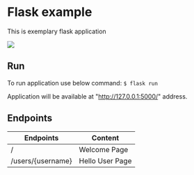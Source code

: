 # Flask example
This is exemplary flask application

![](https://upload.wikimedia.org/wikipedia/commons/thumb/3/3c/Flask_logo.svg/1200px-Flask_logo.svg.png)


## Run
To run application use below command:
```$ flask run```

Application will be available at "http://127.0.0.1:5000/" address.

## Endpoints

Endpoints         | Content
----------------- | -------------
/                 | Welcome Page
/users/{username} | Hello User Page
